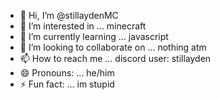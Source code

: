 - 👋 Hi, I’m @stillaydenMC
- 👀 I’m interested in ... minecraft
- 🌱 I’m currently learning ... javascript
- 💞️ I’m looking to collaborate on ... nothing atm
- 📫 How to reach me ... discord user: stillayden
- 😄 Pronouns: ... he/him
- ⚡ Fun fact: ... im stupid
